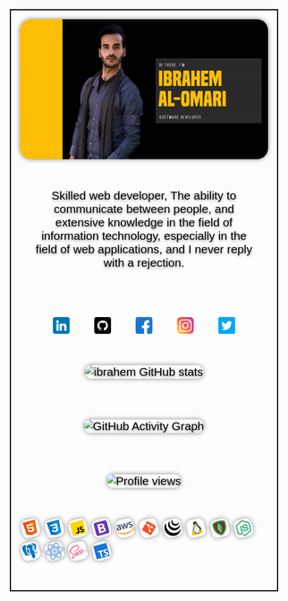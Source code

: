 <style>
 @import url('https://fonts.googleapis.com/css2?family=Yanone+Kaffeesatz&display=swap');
body{
    width: 50%;
    
    
}
.container{
    display: block;
    border: 2px solid black;
    padding: 1rem;
}
.row{
    width: 100%;
    display: flex;
    width: 100%;
    justify-content: center;
    align-items: center;
    margin-bottom:2rem;
}

img{
    border-radius: 20px;
    box-shadow: 0 0 8px rgba(0, 0, 0, 0.472);
}
p{
    font-family: 'Yanone Kaffeesatz', sans-serif;
    color: rgb(0, 0, 0);
    text-shadow: 0 2px 4px rgba(0, 0, 0, 0.445);
    font-size: 1.3rem;
    width: 90%;
    text-align: center;
}
.social-links {
    margin-top: 2rem;
}
.social-links img{
    box-shadow: none;
    border: none;
    border-radius: 0;
    width: 30px;
    margin: 0 20px;
    transition: 1s;
}
.social-links img:hover{
    transform: scale(1.5);
    filter: drop-shadow(0px 0px 2px rgb(105, 105, 105));
}
 
 .col{
    width:50%;
    height:200px;
    position: relative;
}
.col img{
    width:100%;   
}
.col img{
    margin-top:2rem;
    
}
.skills img{
    border: none;
    border-radius: 10px;
    width: 2rem;
    height: 2rem;
    margin: .2rem;
    transition: 1s;
    transform: rotate(-15deg);
}
.skills img:hover{
    transform: scale(1.5);
     cursor: pointer;
}
</style>

<div class="container">
  <div class="row">
            <img src="banner.gif" style="width:100%;">
            </div>
 <div class="row">
<p>
 Skilled web developer, The ability to communicate between people, and extensive knowledge in the field of information technology, especially in the field of web applications, and I never reply with a rejection.               
</p>
</div>
<div class="row">
<div class="social-links">
<a href=""><img src="./img/linkedin.png" alt=""></a>
                <a href=""><img src="./img/github.png" alt=""></a>
                <a href=""><img src="./img/facebook.png" alt=""></a>
                <a href=""><img src="./img/instagram.png" alt=""></a>
                <a href=""><img src="./img/twitter.png" alt=""></a>
        </div>
        </div>

<div class="row">

![ibrahem GitHub stats](https://github-readme-stats.vercel.app/api?username=ibrahemomari&theme=great-gatsby&show_icons=true)
</div>
<div class="row">

![GitHub Activity Graph](https://activity-graph.herokuapp.com/graph?username=ibrahemomari)
</div>
<div class="row">

![Profile views](https://gpvc.arturio.dev/ibrahemomari)
</div>

<div class="row">
            <div class="skills">
            <img src="./skills/icons8-html-5-48.png" alt="">
            <img src="./skills/icons8-css3-48.png" alt="">
            <img src="./skills/icons8-javascript-48.png" alt="">
            <img src="./skills/icons8-bootstrap-48.png" alt="">
            <img src="./skills/icons8-amazon-web-services-48.png" alt="">
            <img src="./skills/icons8-git-48.png" alt="">
            <img src="./skills/icons8-jquery-50.png" alt="">
            <img src="./skills/icons8-linux-48.png" alt="">
            <img src="./skills/icons8-mongodb-48.png" alt="">
            <img src="./skills/icons8-node-js-48.png" alt="">
            <img src="./skills/icons8-postgresql-48.png" alt="">
            <img src="./skills/icons8-react-16.png" alt="">
            <img src="./skills/icons8-sass-48.png" alt="">
            <img src="./skills/icons8-typescript-48.png" alt="">
        </div>
        </div>

</div>




